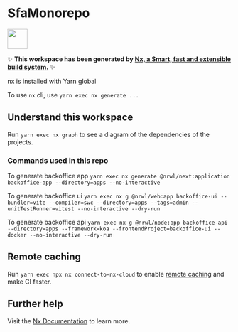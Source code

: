# SfaMonorepo

<a alt="Nx logo" href="https://nx.dev" target="_blank" rel="noreferrer"><img src="https://raw.githubusercontent.com/nrwl/nx/master/images/nx-logo.png" width="45"></a>

✨ **This workspace has been generated by [Nx, a Smart, fast and extensible build system.](https://nx.dev)** ✨

nx is installed with Yarn global

To use `nx` cli, use `yarn exec nx generate ... `

## Understand this workspace

Run `yarn exec nx graph` to see a diagram of the dependencies of the projects.

### Commands used in this repo
To generate backoffice app
`yarn exec nx generate @nrwl/next:application backoffice-app --directory=apps --no-interactive`

To generate backoffice ui
`yarn exec nx g @nrwl/web:app backoffice-ui --bundler=vite --compiler=swc --directory=apps --tags=admin --unitTestRunner=vitest --no-interactive --dry-run`

To generate backoffice api
`yarn exec nx g @nrwl/node:app backoffice-api --directory=apps --framework=koa --frontendProject=backoffice-ui --docker --no-interactive --dry-run`

## Remote caching

Run `yarn exec npx nx connect-to-nx-cloud` to enable [remote caching](https://nx.app) and make CI faster.

## Further help

Visit the [Nx Documentation](https://nx.dev) to learn more.

